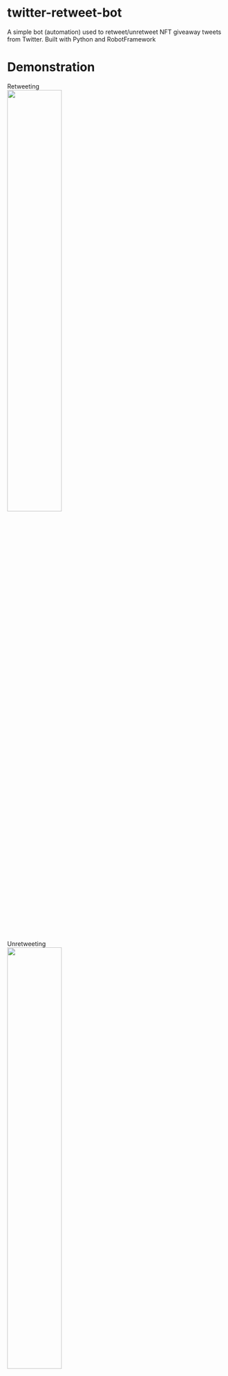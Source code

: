 # twitter-retweet-bot
 A simple bot (automation) used to retweet/unretweet NFT giveaway tweets from Twitter. Built with Python and RobotFramework

# Demonstration
Retweeting
<br>
<img src="https://user-images.githubusercontent.com/28771440/234232221-21fdf549-41e8-4b17-ad2d-699f5b3b1977.gif" width="50%" height="50%"/>
<br><br>
Unretweeting
<br>
<img src="https://user-images.githubusercontent.com/28771440/234232249-b9b05990-cd83-4b37-8c4f-34fb7ea2132b.gif" width="50%" height="50%"/>


# How to use 
 1. Open variables.py and fill up the necessary information (DRIVER, USER_DATA, PROFILE, TEXT, USER) according to what you want to require
 2. The executables are retweet.bat(to retweet) and unretweet.bat(to unretweet)
 3. Simply launch either of the .bat file by double clicking it, and copy-paste the link to the tweet (CTRL+C on browser, right click to paste when you open the terminal/command prompt) 

# Notes
 1. We're using Microsoft Edge as the browser to run the twitter bot. Hence, if you're using MS Edge as your primary browser, it will likely not work. A solution would either be change your primary browser to Google Chrome, Mozilla Firefox, etc. (easier) or change the code to launch in the 2 browser mentioned prevously (harder)
 2. Please download your Microsoft Edge driver here (https://developer.microsoft.com/en-us/microsoft-edge/tools/webdriver/). Do also check if your Microsoft Edge browser matches the driver that you download. To check your MS Edge browser version, enter "edge://settings/help"
 This bot is still in its early stage and has some limitations, so do feel free to give feedback on bugs or what can be improved!
 3. When running this program, Microsoft Edge cannot be running in the background because it will cause an error like (msedge.exe is no longer running, so msedgedriver is assuming that msedge has crashed.). To resolve this issue, open "Task Manager", find the Microsoft Edge program that's running in the background processes and end it
 4. There are some edge cases that will cause this automation to not work (For example, if your comments are like 1 year ago in the comment section). I will be working on it to possibly find a solution!
 5. This automation is optimized for desktop use!
 6. Whether the program fails, 2 .html (log, report) and 1 .xml (output) file will be generated. Don't worry about it as it's generated to show you where and why the program has failed
 7. If you get the following error "Message: session not created: This version of Microsoft Edge WebDriver only supports Microsoft Edge version XXX. Current browser version is 110.0.1587.41.", download the necessary driver and replace the msedgedriver.exe where it's stored. For me, I stored in under my python installation (C:\Users\<Current-user>\AppData\Local\Programs\Python\<Python-version>)

# Installation
1. Navigate to the root of this folder (Should be something like "pathToDirectory/twitter-retweet-bot")
2. Open up command prompt and enter "pip install -r requirements.txt" to install all the necessary dependencies (for now it's just the robotframework-seleniumlibrary)

# Variables.py
1. For the "DRIVER" field, you should place your Microsoft Edge driver in the same folder where your Python is installed. If you have multiple versions installed, you will have to identify the version that's being used whether the program executes. (I believe you can verify this through checking your environment variables)
2. For the "USER DATA" field, your Microsoft Edge profile should be located in this directory "C:\Users\<Current-user>\AppData\Local\Microsoft\Edge\User Data\Default"
3. For the "USER" field, it should be your twitter handle without the "@"
